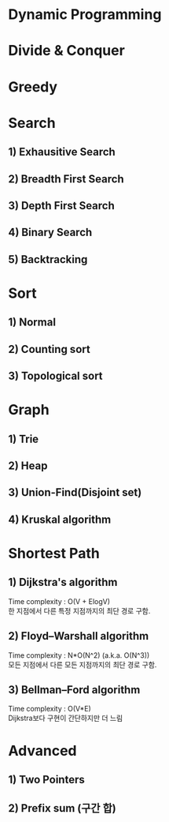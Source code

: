 # Dynamic Programming

# Divide & Conquer

# Greedy

# Search

## 1) Exhausitive Search

## 2) Breadth First Search

## 3) Depth First Search

## 4) Binary Search

## 5) Backtracking

# Sort

## 1) Normal

## 2) Counting sort

## 3) Topological sort

# Graph

## 1) Trie

## 2) Heap

## 3) Union-Find(Disjoint set)

## 4) Kruskal algorithm

# Shortest Path

## 1) Dijkstra's algorithm

Time complexity : O(V + ElogV)  
한 지점에서 다른 특정 지점까지의 최단 경로 구함.

## 2) Floyd–Warshall algorithm

Time complexity : N\*O(N^2) (a.k.a. O(N^3))  
모든 지점에서 다른 모든 지점까지의 최단 경로 구함.

## 3) Bellman–Ford algorithm

Time complexity : O(V\*E)  
Dijkstra보다 구현이 간단하지만 더 느림

# Advanced

## 1) Two Pointers

## 2) Prefix sum (구간 합)

